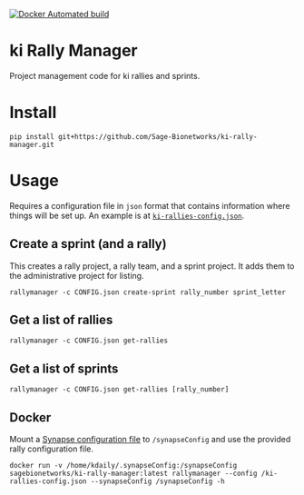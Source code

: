 [![Docker Automated build](https://img.shields.io/docker/automated/jrottenberg/ffmpeg.svg?style=flat-square)](https://hub.docker.com/r/sagebionetworks/ki-rally-manager/)

# ki Rally Manager

Project management code for ki rallies and sprints.

# Install

```
pip install git+https://github.com/Sage-Bionetworks/ki-rally-manager.git
```
# Usage

Requires a configuration file in `json` format that contains information where things will be set up. An example is at [`ki-rallies-config.json`](ki-rallies-config.json).

## Create a sprint (and a rally)

This creates a rally project, a rally team, and a sprint project. It adds them to the administrative project for listing.

```
rallymanager -c CONFIG.json create-sprint rally_number sprint_letter
```

## Get a list of rallies

```
rallymanager -c CONFIG.json get-rallies
```

## Get a list of sprints

```
rallymanager -c CONFIG.json get-rallies [rally_number]
```

## Docker

Mount a [Synapse configuration file](https://docs.synapse.org/articles/client_configuration.html) to `/synapseConfig` and use the provided rally configuration file.

```
docker run -v /home/kdaily/.synapseConfig:/synapseConfig sagebionetworks/ki-rally-manager:latest rallymanager --config /ki-rallies-config.json --synapseConfig /synapseConfig -h
```
